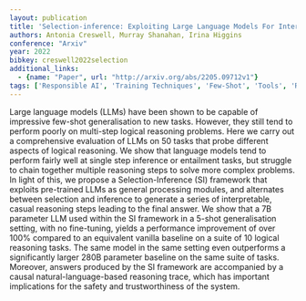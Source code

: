 ```yaml
---
layout: publication
title: 'Selection-inference: Exploiting Large Language Models For Interpretable Logical Reasoning'
authors: Antonia Creswell, Murray Shanahan, Irina Higgins
conference: "Arxiv"
year: 2022
bibkey: creswell2022selection
additional_links:
  - {name: "Paper", url: "http://arxiv.org/abs/2205.09712v1"}
tags: ['Responsible AI', 'Training Techniques', 'Few-Shot', 'Tools', 'Reinforcement Learning', 'Pretraining Methods', 'Fine-Tuning']
---
```

Large language models (LLMs) have been shown to be capable of impressive
few-shot generalisation to new tasks. However, they still tend to perform
poorly on multi-step logical reasoning problems. Here we carry out a
comprehensive evaluation of LLMs on 50 tasks that probe different aspects of
logical reasoning. We show that language models tend to perform fairly well at
single step inference or entailment tasks, but struggle to chain together
multiple reasoning steps to solve more complex problems. In light of this, we
propose a Selection-Inference (SI) framework that exploits pre-trained LLMs as
general processing modules, and alternates between selection and inference to
generate a series of interpretable, casual reasoning steps leading to the final
answer. We show that a 7B parameter LLM used within the SI framework in a
5-shot generalisation setting, with no fine-tuning, yields a performance
improvement of over 100% compared to an equivalent vanilla baseline on a suite
of 10 logical reasoning tasks. The same model in the same setting even
outperforms a significantly larger 280B parameter baseline on the same suite of
tasks. Moreover, answers produced by the SI framework are accompanied by a
causal natural-language-based reasoning trace, which has important implications
for the safety and trustworthiness of the system.
